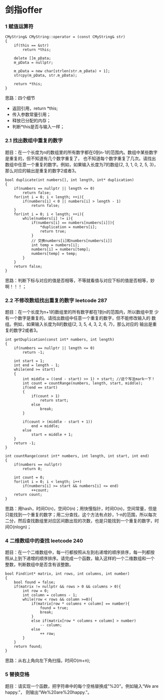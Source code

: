 # 剑指offer

### 1 赋值运算符
```
CMyString& CMyString::operator = (const CMyString& str)
{
    if(this == &str)
        return *this;

    delete []m_pData;
    m_pData = nullptr;

    m_pData = new char[strlen(str.m_pData) + 1];
    strcpy(m_pData, str.m_pData);

    return *this;
}
```
思路：四个细节 
- 返回引用，return *this;
- 传入参数常量引用；
- 释放已分配的内存；
- 判断*this是否与输入一样；

### 2.1 找出数组中重复的数字
题目：在一个长度为n的数组里的所有数字都在0到n-1的范围内。数组中某些数字是重复的，但不知道有几个数字重复了，
也不知道每个数字重复了几次。请找出数组中任意一个重复的数字。例如，如果输入长度为7的数组{2, 3, 1, 0, 2, 5, 3}，
那么对应的输出是重复的数字2或者3。
```
bool duplicate(int numbers[], int length, int* duplication)
{
    if(numbers == nullptr || length <= 0)
        return false;
    for(int i = 0; i < length; ++i){
        if(numbers[i] < 0 || numbers[i] > length - 1)
            return false;
    }
    for(int i = 0; i < length; ++i){
        while(numbers[i] != i){
            if(numbers[i] == numbers[numbers[i]]){
                *duplication = numbers[i];
                return true;
            }
            // 交换numbers[i]和numbers[numbers[i]]             
            int temp = numbers[i];
            numbers[i] = numbers[temp];
            numbers[temp] = temp;
        }
    }
    return false;
}
```
思路：判断下标与对应的值是否相等，不等就看值与对应下标的值是否相等，妙啊！！！；

### 2.2 不修改数组找出重复的数字 leetcode 287
题目：在一个长度为n+1的数组里的所有数字都在1到n的范围内，所以数组中至
少有一个数字是重复的。请找出数组中任意一个重复的数字，但不能修改输入的
数组。例如，如果输入长度为8的数组{2, 3, 5, 4, 3, 2, 6, 7}，那么对应的
输出是重复的数字2或者3。
```
int getDuplication(const int* numbers, int length)
{
    if(numbers == nullptr || length <= 0)
        return -1;

    int start = 1;
    int end = length - 1;
    while(end >= start)
    {
        int middle = ((end - start) >> 1) + start; //这个写法mark一下！
        int count = countRange(numbers, length, start, middle);
        if(end == start)
        {
            if(count > 1)
                return start;
            else
                break;
        }

        if(count > (middle - start + 1))
            end = middle;
        else
            start = middle + 1;
    }
    return -1;
}

int countRange(const int* numbers, int length, int start, int end)
{
    if(numbers == nullptr)
        return 0;

    int count = 0;
    for(int i = 0; i < length; i++)
        if(numbers[i] >= start && numbers[i] <= end)
            ++count;
    return count;
}
```
思路：用hash，时间O(n)，空间O(n)；用快慢指针，时间O(n)，空间常量，但是只能找到一个重复的数字；用二分查找，这个方法有点妙，1-n的范围，所以每次二分，然后查找数组里对应区间数出现的次数，也是只能找到一个重复的数字，时间O(nlogn)；

### 4 二维数组中的查找 leetcode 240
题目：在一个二维数组中，每一行都按照从左到右递增的顺序排序，每一列都按
照从上到下递增的顺序排序。请完成一个函数，输入这样的一个二维数组和一个
整数，判断数组中是否含有该整数。
```
bool Find(int* matrix, int rows, int columns, int number)
{
    bool found = false;
    if(matrix != nullptr && rows > 0 && columns > 0){
        int row = 0;
        int column = columns - 1;
        while(row < rows && column >=0){
            if(matrix[row * columns + column] == number){
                found = true;
                break;
            }
            else if(matrix[row * columns + column] > number)
                -- column;
            else
                ++ row;
        }
    }
    return found;
}
```
思路：从右上角向左下角扫描，时间O(m+n);

### 5 替换空格 
题目：请实现一个函数，把字符串中的每个空格替换成"%20"。例如输入“We are happy.”，
则输出“We%20are%20happy.”。

